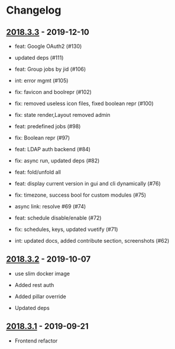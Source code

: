 # Changelog

## [2018.3.3] - 2019-12-10

- feat: Google OAuth2 (#130)

- updated deps (#111)

- feat: Group jobs by jid (#106)

- int: error mgmt (#105)

- fix: favicon and boolrepr (#102)

- fix: removed useless icon files, fixed boolean repr (#100)

- fix: state render,Layout removed admin

- feat: predefined jobs (#98)

- fix: Boolean repr (#97)

- feat: LDAP auth backend (#84)

- fix: async run, updated deps (#82)

- feat: fold/unfold all

- feat: display current version in gui and cli dynamically (#76)

- fix: timezone, success bool for custom modules (#75)

- async link: resolve #69 (#74)

- feat: schedule disable/enable (#72)

- fix: schedules, keys, updated vuetify (#71)

- int: updated docs, added contribute section, screenshots (#62)

[2018.3.3]: https://github.com/latenighttales/alcali/compare/v2019.2.3...HEAD

## [2018.3.2] - 2019-10-07

- use slim docker image

- Added rest auth

- Added pillar override

- Updated deps

[2018.3.2]: https://github.com/latenighttales/alcali/compare/v2018.3.1...v2018.3.2

## [2018.3.1] - 2019-09-21

- Frontend refactor

[2018.3.1]: https://github.com/latenighttales/alcali/compare/v2018.3.1...v2018.3.2
